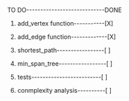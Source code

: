 TO DO----------------------------DONE
1. add_vertex function-----------[X]
2. add_edge function-------------[X]
3. shortest_path-----------------[ ]
4. min_span_tree-----------------[ ]

5. tests-------------------------[ ]

6. conmplexity analysis----------[ ]
   
